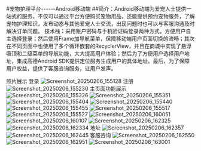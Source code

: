 #宠物护理平台------Android移动端
##简介：Android移动端为爱宠人士提供一站式的服务，不仅可以通过平台方便购买宠物用品，还能提供预约宠物服务，了解宠物护理知识，发布动态与其他爱宠人士交流，出现问题时也可以与客服沟通及时解决订单问题。
技术栈：采用账户密码与手机验证码登录两种方式，方便用户自主选择登录；然后使用Frame加导航菜单，保障移动端用户页面切换的流畅；其次在不同页面中也使用了多个循环嵌套的RecyclerView，并且在商城中实现了悬浮吸顶和二级菜单的导航功能，大大提高用户体验；然后为了方便用户选择用户地址，集成高德Android SDK提供定位服务生成用户的具体地址。最后，为了保障用户权益，提供了客服咨询服务，让用户发声。

照片展示
登录
![Screenshot_20250206_155128](https://github.com/user-attachments/assets/6730fa93-2758-4fe8-9d12-b3e63fc46dbb)
注册
![Screenshot_20250206_155230](https://github.com/user-attachments/assets/6b304ad6-bfb1-4879-bfbb-1e492adf2ecc)
主页面功能展示
![Screenshot_20250206_155326](https://github.com/user-attachments/assets/70babe15-135a-4a62-9b4d-d71ebef77397)
![Screenshot_20250206_155351](https://github.com/user-attachments/assets/12c8134e-adad-4b8d-a6e0-f3b73f928717)
![Screenshot_20250206_155404](https://github.com/user-attachments/assets/8b8c23d1-8075-4ad4-accd-67da1c476f17)
![Screenshot_20250206_155440](https://github.com/user-attachments/assets/a502e3cc-fb87-4feb-8cfa-c0c8fef0538e)
![Screenshot_20250206_155455](https://github.com/user-attachments/assets/622f4099-8b25-4ff2-8997-40e383351548)
![Screenshot_20250206_155517](https://github.com/user-attachments/assets/3548b397-64b4-48cc-90e1-9dca94202e23)
![Screenshot_20250206_155527](https://github.com/user-attachments/assets/28cb248a-1dad-4b81-854a-48485df10551)
![Screenshot_20250206_160051](https://github.com/user-attachments/assets/a6f4d999-87b5-4d66-8d00-fe5c0b590635)
![Screenshot_20250206_160107](https://github.com/user-attachments/assets/09847bfe-9a38-4b8f-84b0-c0064edfd097)
![Screenshot_20250206_162325](https://github.com/user-attachments/assets/7b218753-0c66-47b2-8a86-c8939a3cc188)
![Screenshot_20250206_162334](https://github.com/user-attachments/assets/1b0e2894-5634-451f-9715-efe7c0415851)
地址
![Screenshot_20250206_162357](https://github.com/user-attachments/assets/a219dd28-aa45-4d1f-8cae-2a45b6c70bae)
![Screenshot_20250206_162445](https://github.com/user-attachments/assets/29f72611-bf60-4238-93a6-b549cdc16327)
客服咨询
![Screenshot_20250206_162550](https://github.com/user-attachments/assets/5e9945da-e496-420e-b8b0-601ca8331e32)
![Screenshot_20250206_162951](https://github.com/user-attachments/assets/6797a25b-1fd6-4411-9d23-bad199fe42f1)
![Screenshot_20250206_163001](https://github.com/user-attachments/assets/76266bb2-1bfb-4d46-9822-e0a1f2f38820)


